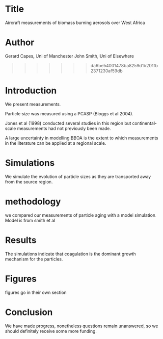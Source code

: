 # Title
Aircraft measurements of biomass burning aerosols over West Africa

# Author
Gerard Capes, Uni of Manchester
John Smith, Uni of Elsewhere
>>>>>>> da6be54001478ba8259d1b201fb2371230af59db

# Introduction
We present measurements.

Particle size was measured using a PCASP (Bloggs et al 2004).

Jones et al (1998) conducted several studies in this region but continental-scale measurements had not previously been made.

A large uncertainty in modelling BBOA is the extent to which measurements in the literature can be applied at a regional scale.

# Simulations
We simulate the evolution of particle sizes as they are transported away from the source region.

# methodology
we compared our measurements of particle aging with a model simulation. Model is from smith et al

# Results
The simulations indicate that coagulation is the dominant growth mechanism for the particles.

# Figures
figures go in their own section

# Conclusion
We have made progress, nonetheless questions remain unanswered, so we should definitely receive some more funding.